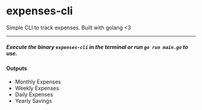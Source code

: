 # expenses-cli

Simple CLI to track expenses. Built with golang <3
_____________________

##### Execute the binary `expenses-cli` in the terminal or run `go run main.go` to use.

#### Outputs
- Monthly Expenses
- Weekly Expenses 
- Daily Expenses
- Yearly Savings

